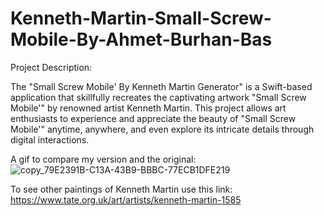 # Kenneth-Martin-Small-Screw-Mobile-By-Ahmet-Burhan-Bas
Project Description:

The "Small Screw Mobile' By Kenneth Martin Generator" is a Swift-based application that skillfully recreates the captivating artwork "Small Screw Mobile'" by renowned artist Kenneth Martin. This project allows art enthusiasts to experience and appreciate the beauty of "Small Screw Mobile'" anytime, anywhere, and even explore its intricate details through digital interactions.

A gif to compare my version and the original:
![copy_79E2391B-C13A-43B9-BBBC-77ECB1DFE219](https://github.com/ahmetburhanbas/Kenneth-Martin-Small-Screw-Mobile-By-Ahmet-Burhan-Bas/assets/82709177/1c6394ef-15b5-4c47-9cac-0006c0690a7b)

To see other paintings of Kenneth Martin use this link: https://www.tate.org.uk/art/artists/kenneth-martin-1585




